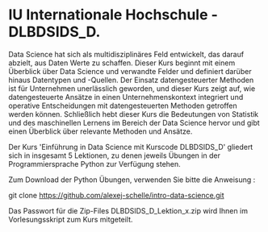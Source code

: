 # IU Internationale Hochschule - DLBDSIDS_D.

Data Science hat sich als multidisziplinäres Feld entwickelt, das darauf abzielt, aus Daten Werte zu schaffen. Dieser Kurs beginnt mit einem Überblick über Data Science und verwandte Felder und definiert darüber hinaus Datentypen und -Quellen. Der Einsatz datengesteuerter Methoden ist für Unternehmen unerlässlich geworden, und dieser Kurs zeigt auf, wie datengesteuerte Ansätze in einen Unternehmenskontext integriert und operative Entscheidungen mit datengesteuerten Methoden getroffen werden können. Schließlich hebt dieser Kurs die Bedeutungen von Statistik und des maschinellen Lernens im Bereich der Data Science hervor und gibt einen Überblick über relevante Methoden und Ansätze. 

Der Kurs 'Einführung in Data Science mit Kurscode DLBDSIDS_D' gliedert sich in insgesamt 5 Lektionen, zu denen jeweils Übungen in der Programmiersprache Python zur Verfügung stehen. 

Zum Download der Python Übungen, verwenden Sie bitte die Anweisung :

git clone https://github.com/alexej-schelle/intro-data-science.git

Das Passwort für die Zip-Files DLBDSIDS_D_Lektion_x.zip wird Ihnen im Vorlesungsskript zum Kurs mitgeteilt.




